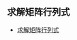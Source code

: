 ## 求解矩阵行列式
- [求解矩阵行列式](https://github.com/CHH3213/chhCpp/blob/master/MathTheorey/LinearAlgebra/SolveDet.cpp)